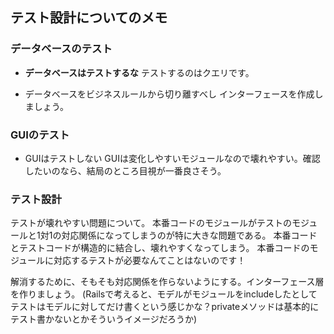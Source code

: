 ## テスト設計についてのメモ

### データベースのテスト

* **データベースはテストするな**
テストするのはクエリです。

* データベースをビジネスルールから切り離すべし
インターフェースを作成しましょう。

### GUIのテスト

* GUIはテストしない
GUIは変化しやすいモジュールなので壊れやすい。確認したいのなら、結局のところ目視が一番良さそう。

### テスト設計

テストが壊れやすい問題について。
本番コードのモジュールがテストのモジュールと1対1の対応関係になってしまうのが特に大きな問題である。
本番コードとテストコードが構造的に結合し、壊れやすくなってしまう。
本番コードのモジュールに対応するテストが必要なんてことはないのです！

解消するために、そもそも対応関係を作らないようにする。インターフェース層を作りましょう。
(Railsで考えると、モデルがモジュールをincludeしたとしてテストはモデルに対してだけ書くという感じかな？privateメソッドは基本的にテスト書かないとかそういうイメージだろうか)
